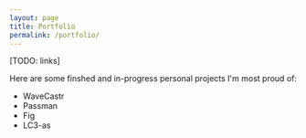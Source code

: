 ```yaml
---
layout: page
title: Portfolio
permalink: /portfolio/
---
```

[TODO: links]

Here are some finshed and in-progress personal projects I'm most proud of:

- WaveCastr
- Passman
- Fig
- LC3-as
